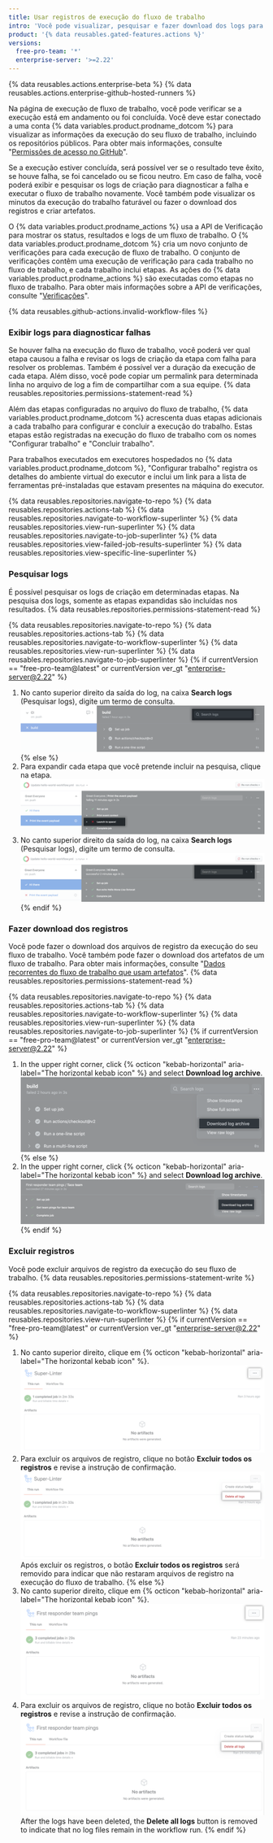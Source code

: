 ```yaml
---
title: Usar registros de execução do fluxo de trabalho
intro: 'Você pode visualizar, pesquisar e fazer download dos logs para cada trabalho em uma execução de fluxo de trabalho.'
product: '{% data reusables.gated-features.actions %}'
versions:
  free-pro-team: '*'
  enterprise-server: '>=2.22'
---
```


{% data reusables.actions.enterprise-beta %}
{% data reusables.actions.enterprise-github-hosted-runners %}

Na página de execução de fluxo de trabalho, você pode verificar se a execução está em andamento ou foi concluída. Você deve estar conectado a uma conta {% data variables.product.prodname_dotcom %} para visualizar as informações da execução do seu fluxo de trabalho, incluindo os repositórios públicos. Para obter mais informações, consulte "[Permissões de acesso no GitHub](/articles/access-permissions-on-github)".

Se a execução estiver concluída, será possível ver se o resultado teve êxito, se houve falha, se foi cancelado ou se ficou neutro. Em caso de falha, você poderá exibir e pesquisar os logs de criação para diagnosticar a falha e executar o fluxo de trabalho novamente. Você também pode visualizar os minutos da execução do trabalho faturável ou fazer o download dos registros e criar artefatos.

O {% data variables.product.prodname_actions %} usa a API de Verificação para mostrar os status, resultados e logs de um fluxo de trabalho. O {% data variables.product.prodname_dotcom %} cria um novo conjunto de verificações para cada execução de fluxo de trabalho. O conjunto de verificações contêm uma execução de verificação para cada trabalho no fluxo de trabalho, e cada trabalho inclui etapas. As ações do {% data variables.product.prodname_actions %} são executadas como etapas no fluxo de trabalho. Para obter mais informações sobre a API de verificações, consulte "[Verificações](/v3/checks/)".

{% data reusables.github-actions.invalid-workflow-files %}

### Exibir logs para diagnosticar falhas

Se houver falha na execução do fluxo de trabalho, você poderá ver qual etapa causou a falha e revisar os logs de criação da etapa com falha para resolver os problemas. Também é possível ver a duração da execução de cada etapa. Além disso, você pode copiar um permalink para determinada linha no arquivo de log a fim de compartilhar com a sua equipe. {% data reusables.repositories.permissions-statement-read %}

Além das etapas configuradas no arquivo do fluxo de trabalho, {% data variables.product.prodname_dotcom %} acrescenta duas etapas adicionais a cada trabalho para configurar e concluir a execução do trabalho. Estas etapas estão registradas na execução do fluxo de trabalho com os nomes "Configurar trabalho" e "Concluir trabalho".

Para trabalhos executados em executores hospedados no {% data variables.product.prodname_dotcom %}, "Configurar trabalho" registra os detalhes do ambiente virtual do executor e inclui um link para a lista de ferramentas pré-instaladas que estavam presentes na máquina do executor.

{% data reusables.repositories.navigate-to-repo %}
{% data reusables.repositories.actions-tab %}
{% data reusables.repositories.navigate-to-workflow-superlinter %}
{% data reusables.repositories.view-run-superlinter %}
{% data reusables.repositories.navigate-to-job-superlinter %}
{% data reusables.repositories.view-failed-job-results-superlinter %}
{% data reusables.repositories.view-specific-line-superlinter %}

### Pesquisar logs

É possível pesquisar os logs de criação em determinadas etapas. Na pesquisa dos logs, somente as etapas expandidas são incluídas nos resultados. {% data reusables.repositories.permissions-statement-read %}

{% data reusables.repositories.navigate-to-repo %}
{% data reusables.repositories.actions-tab %}
{% data reusables.repositories.navigate-to-workflow-superlinter %}
{% data reusables.repositories.view-run-superlinter %}
{% data reusables.repositories.navigate-to-job-superlinter %}
{% if currentVersion == "free-pro-team@latest" or currentVersion ver_gt "enterprise-server@2.22" %}
1. No canto superior direito da saída do log, na caixa **Search logs** (Pesquisar logs), digite um termo de consulta. ![Caixa de pesquisa de logs](/assets/images/help/repository/search-log-box-updated.png)
{% else %}
1. Para expandir cada etapa que você pretende incluir na pesquisa, clique na etapa.![Nome da etapa](/assets/images/help/repository/failed-check-step.png)
1. No canto superior direito da saída do log, na caixa **Search logs** (Pesquisar logs), digite um termo de consulta. ![Caixa de pesquisa de logs](/assets/images/help/repository/search-log-box.png)
{% endif %}

### Fazer download dos registros

Você pode fazer o download dos arquivos de registro da execução do seu fluxo de trabalho. Você também pode fazer o download dos artefatos de um fluxo de trabalho. Para obter mais informações, consulte "[Dados recorrentes do fluxo de trabalho que usam artefatos](/actions/automating-your-workflow-with-github-actions/persisting-workflow-data-using-artifacts)". {% data reusables.repositories.permissions-statement-read %}

{% data reusables.repositories.navigate-to-repo %}
{% data reusables.repositories.actions-tab %}
{% data reusables.repositories.navigate-to-workflow-superlinter %}
{% data reusables.repositories.view-run-superlinter %}
{% data reusables.repositories.navigate-to-job-superlinter %}
{% if currentVersion == "free-pro-team@latest" or currentVersion ver_gt "enterprise-server@2.22" %}
1. In the upper right corner, click
{% octicon "kebab-horizontal" aria-label="The horizontal kebab icon" %} and select **Download log archive**.
  ![Menu suspenso Download logs (Baixar logs)](/assets/images/help/repository/download-logs-drop-down-updated.png)
{% else %}
1. In the upper right corner, click
{% octicon "kebab-horizontal" aria-label="The horizontal kebab icon" %} and select **Download log archive**.
  ![Menu suspenso Download logs (Baixar logs)](/assets/images/help/repository/download-logs-drop-down.png)
{% endif %}

### Excluir registros

Você pode excluir arquivos de registro da execução do seu fluxo de trabalho. {% data reusables.repositories.permissions-statement-write %}

{% data reusables.repositories.navigate-to-repo %}
{% data reusables.repositories.actions-tab %}
{% data reusables.repositories.navigate-to-workflow-superlinter %}
{% data reusables.repositories.view-run-superlinter %}
{% if currentVersion == "free-pro-team@latest" or currentVersion ver_gt "enterprise-server@2.22" %}
1. No canto superior direito, clique em {% octicon "kebab-horizontal" aria-label="The horizontal kebab icon" %}. ![Ícone horizontal do kebab](/assets/images/help/repository/workflow-run-kebab-horizontal-icon-updated.png)
2. Para excluir os arquivos de registro, clique no botão **Excluir todos os registros** e revise a instrução de confirmação. ![Delete all logs](/assets/images/help/repository/delete-all-logs-updated.png)Após excluir os registros, o botão **Excluir todos os registros** será removido para indicar que não restaram arquivos de registro na execução do fluxo de trabalho.
{% else %}
1. No canto superior direito, clique em {% octicon "kebab-horizontal" aria-label="The horizontal kebab icon" %}. ![Ícone horizontal do kebab](/assets/images/help/repository/workflow-run-kebab-horizontal-icon.png)
2. Para excluir os arquivos de registro, clique no botão **Excluir todos os registros** e revise a instrução de confirmação. ![Delete all logs](/assets/images/help/repository/delete-all-logs.png) After the logs have been deleted, the **Delete all logs** button is removed to indicate that no log files remain in the workflow run.
{% endif %}
